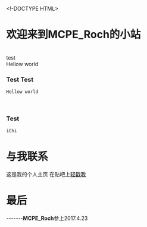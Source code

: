<!-DOCTYPE HTML>
<html>
<h1>欢迎来到MCPE_Roch的小站</h1>
<p>
  <br>test</br>
  Hellow world
  <p>

### Test Test
```markdown
Hellow world

```
 
### Test
```markdown
iChi
```
# 与我联系
</del>这是我的个人主页 在贴吧上[轻戳我](http://tieba.baidu.com/home/main?un=MCPE_Roch&fr=index&red_tag=n1927183257)<del>
# 最后
-------**MCPE_Roch**参上2017.4.23
